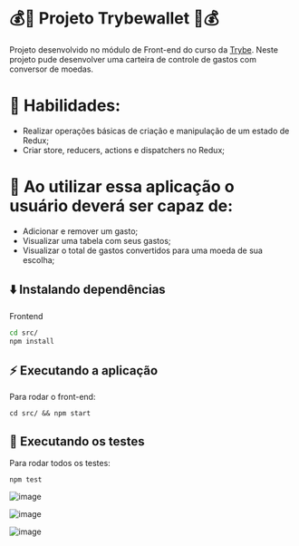 # 💰📝 Projeto Trybewallet 📝💰
Projeto desenvolvido no módulo de Front-end do curso da [Trybe](https://www.betrybe.com/). Neste projeto pude desenvolver uma carteira de controle de gastos com conversor de moedas.

# 📌 Habilidades:
- Realizar operações básicas de criação e manipulação de um estado de Redux;
- Criar store, reducers, actions e dispatchers no Redux;

# 📌 Ao utilizar essa aplicação o usuário deverá ser capaz de:
- Adicionar e remover um gasto;
- Visualizar uma tabela com seus gastos;
- Visualizar o total de gastos convertidos para uma moeda de sua escolha;

## ⬇️ Instalando dependências

Frontend

  ```bash
  cd src/
  npm install
  ``` 

## ⚡ Executando a aplicação

Para rodar o front-end:

  ```
  cd src/ && npm start
  ```

## 🧪 Executando os testes

Para rodar todos os testes:

  ```
  npm test
  ```
![image](https://user-images.githubusercontent.com/115182342/233508448-c561905f-e093-4f03-9c89-0009dc9f4244.png)

![image](https://user-images.githubusercontent.com/115182342/233508623-0d7a9b22-78c7-460e-b570-8a3d191a1e73.png)

![image](https://user-images.githubusercontent.com/115182342/233508967-29587706-2476-46c1-b7af-dfe787178727.png)
